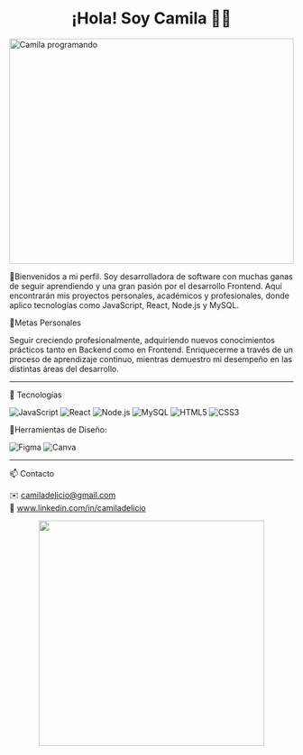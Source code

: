 <h1 align="center">¡Hola! Soy Camila 👩‍💻</h1>
<img src="web-camila.png" alt="Camila programando" width="100%" height= "400px" />

🙌Bienvenidos a mi perfil.
Soy desarrolladora de software con muchas ganas de seguir aprendiendo y una gran pasión por el desarrollo Frontend.
Aquí encontrarán mis proyectos personales, académicos y profesionales, donde aplico tecnologías como JavaScript, React, Node.js y MySQL.


🎯Metas Personales

Seguir creciendo profesionalmente, adquiriendo nuevos conocimientos prácticos tanto en Backend como en Frontend.
Enriquecerme a través de un proceso de aprendizaje continuo, mientras demuestro mi desempeño en las distintas áreas del desarrollo.

-------------------------------------------------------------------------------------------------------------------------------------------------------------------------------------------------------------

🚀 Tecnologías

![JavaScript](https://img.shields.io/badge/-JavaScript-black?style=flat&logo=javascript)
![React](https://img.shields.io/badge/-React-black?style=flat&logo=react)
![Node.js](https://img.shields.io/badge/-Node.js-339933?style=flat&logo=node.js&logoColor=white)
![MySQL](https://img.shields.io/badge/-MySQL-4479A1?style=flat&logo=mysql&logoColor=white)
![HTML5](https://img.shields.io/badge/-HTML5-E34F26?style=flat&logo=html5&logoColor=white)
![CSS3](https://img.shields.io/badge/-CSS3-1572B6?style=flat&logo=css3)

🎨Herramientas de Diseño: 

![Figma](https://img.shields.io/badge/-Figma-black?style=flat&logo=figma)
![Canva](https://img.shields.io/badge/-Canva-00C4CC?style=flat&logo=canva&logoColor=white)

-------------------------------------------------------------------------------------------------------------------------------------------------------------------------------------------------------------

📫 Contacto

✉️ camiladelicio@gmail.com <br/>
💼 www.linkedin.com/in/camiladelicio



<p align="center">
  <img src="https://media.giphy.com/media/L1R1tvI9svkIWwpVYr/giphy.gif" width="400"/>
</p>

